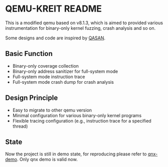 # QEMU-KREIT README

This is a modified qemu based on v8.1.3, which is aimed to provided various 
instrumentation for binary-only kernel fuzzing, crash analysis and so on.

Some designs and code are inspired by [QASAN](https://github.com/AFLplusplus/AFLplusplus/tree/stable/qemu_mode/libqasan).

## Basic Function

- Binary-only coverage collection
- Binary-only address sanitizer for full-system mode
- Full-system mode instruction trace
- Full-system mode crash dump for crash analysis

## Design Principle

- Easy to migrate to other qemu version
- Minimal configuration for various binary-only kernel programs
- Flexible tracing configuration (e.g., instruction trace for a specified thread)

## State

Now the project is still in demo state, for reproducing please refer to 
[qnx-demo](kreit/docs/qnx-demo.md). Only qnx demo is valid now.
